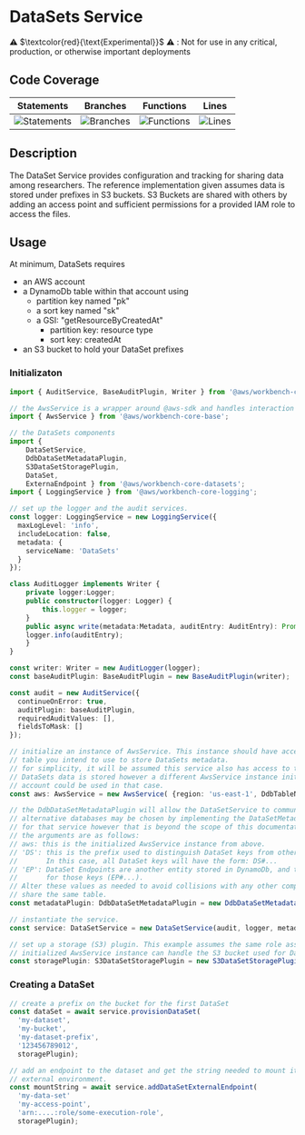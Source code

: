 
# DataSets Service

⚠️ $\textcolor{red}{\text{Experimental}}$ ⚠️ : Not for use in any critical, production, or otherwise important deployments

## Code Coverage

| Statements                  | Branches                | Functions                 | Lines             |
| --------------------------- | ----------------------- | ------------------------- | ----------------- |
| ![Statements](https://img.shields.io/badge/statements-93.85%25-brightgreen.svg?style=flat) | ![Branches](https://img.shields.io/badge/branches-95.65%25-brightgreen.svg?style=flat) | ![Functions](https://img.shields.io/badge/functions-95.23%25-brightgreen.svg?style=flat) | ![Lines](https://img.shields.io/badge/lines-94.1%25-brightgreen.svg?style=flat) |

## Description

The DataSet Service provides configuration and tracking for sharing data among researchers. The reference implementation
given assumes data is stored under prefixes in S3 buckets. S3 Buckets are shared with others by adding an access point
and sufficient permissions for a provided IAM role to access the files.

## Usage

At minimum, DataSets requires
- an AWS account
- a DynamoDb table within that account using
  - partition key named "pk"
  - a sort key named "sk"
  - a GSI: "getResourceByCreatedAt"
    - partition key: resource type
    - sort key: createdAt
- an S3 bucket to hold your DataSet prefixes

### Initializaton

```typescript
import { AuditService, BaseAuditPlugin, Writer } from '@aws/workbench-core-audit';

// the AwsService is a wrapper around @aws-sdk and handles interaction with AWS Services.
import { AwsService } from '@aws/workbench-core-base';

// the DataSets components
import {
    DataSetService,
    DdbDataSetMetadataPlugin,
    S3DataSetStoragePlugin,
    DataSet,
    ExternaEndpoint } from '@aws/workbench-core-datasets';
import { LoggingService } from '@aws/workbench-core-logging';

// set up the logger and the audit services.
const logger: LoggingService = new LoggingService({
  maxLogLevel: 'info',
  includeLocation: false,
  metadata: {
    serviceName: 'DataSets'
  }
});

class AuditLogger implements Writer {  
    private logger:Logger;  
    public constructor(logger: Logger) {  
        this.logger = logger;  
    }  
    public async write(metadata:Metadata, auditEntry: AuditEntry): Promise<void> {  
    logger.info(auditEntry);  
    }  
}

const writer: Writer = new AuditLogger(logger);  
const baseAuditPlugin: BaseAuditPlugin = new BaseAuditPlugin(writer);

const audit = new AuditService({
  continueOnError: true,
  auditPlugin: baseAuditPlugin,
  requiredAuditValues: [],
  fieldsToMask: []
});

// initialize an instance of AwsService. This instance should have access to the DynamoDb
// table you intend to use to store DataSets metadata.
// for simplicity, it will be assumed this service also has access to the S3 bucket where
// DataSets data is stored however a different AwsService instance initialized to a different
// account could be used in that case.
const aws: AwsService = new AwsService( {region: 'us-east-1', DdbTableName: 'my-datasets-table' });

// the DdbDataSetMetadataPlugin will allow the DataSetService to communicate with DynamoDb.
// alternative databases may be chosen by implementing the DataSetMetadataPlugin interface
// for that service however that is beyond the scope of this documentation.
// the arguments are as follows:
// aws: this is the initialized AwsService instance from above.
// 'DS': this is the prefix used to distinguish DataSet keys from others in the database.
//       In this case, all DataSet keys will have the form: DS#...
// 'EP': DataSet Endpoints are another entity stored in DynamoDb, and this is the prefix
//       for those keys (EP#...).
// Alter these values as needed to avoid collisions with any other components which may
// share the same table.
const metadataPlugin: DdbDataSetMetadataPlugin = new DdbDataSetMetadataPlugin(aws, 'DS', 'EP');

// instantiate the service.
const service: DataSetService = new DataSetService(audit, logger, metadataPlugin);

// set up a storage (S3) plugin. This example assumes the same role associated with the previously
// initialized AwsService instance can handle the S3 bucket used for DataSets.
const storagePlugin: S3DataSetStoragePlugin = new S3DataSetStoragePlugin(aws);
```

### Creating a DataSet

```typescript
// create a prefix on the bucket for the first DataSet
const dataSet = await service.provisionDataSet(
  'my-dataset',
  'my-bucket',
  'my-dataset-prefix',
  '123456789012',
  storagePlugin);

// add an endpoint to the dataset and get the string needed to mount it to an
// external environment.
const mountString = await service.addDataSetExternalEndpoint(
  'my-data-set'
  'my-access-point',
  'arn:....:role/some-execution-role',
  storagePlugin);
```
